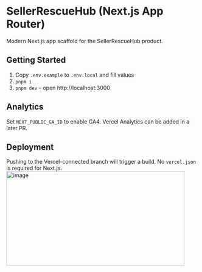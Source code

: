 # SellerRescueHub (Next.js App Router)

Modern Next.js app scaffold for the SellerRescueHub product.

## Getting Started
1. Copy `.env.example` to `.env.local` and fill values
2. `pnpm i`
3. `pnpm dev` – open http://localhost:3000

## Analytics
Set `NEXT_PUBLIC_GA_ID` to enable GA4. Vercel Analytics can be added in a later PR.

## Deployment
Pushing to the Vercel-connected branch will trigger a build. No `vercel.json` is required for Next.js.
<img width="468" height="248" alt="image" src="https://github.com/user-attachments/assets/b1d96851-aa0c-4822-8fba-c37b68d3d249" />
